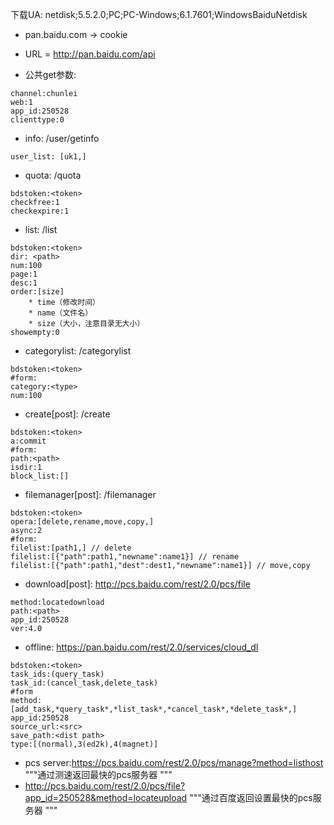 下载UA: netdisk;5.5.2.0;PC;PC-Windows;6.1.7601;WindowsBaiduNetdisk

* pan.baidu.com -> cookie
* URL = http://pan.baidu.com/api

* 公共get参数: 
```
channel:chunlei
web:1
app_id:250528
clienttype:0
```

* info: /user/getinfo
```
user_list: [uk1,]
```
* quota: /quota
```
bdstoken:<token>
checkfree:1
checkexpire:1
```
* list: /list
```
bdstoken:<token>
dir: <path>
num:100
page:1
desc:1
order:[size]
    * time（修改时间）
    * name（文件名）
    * size（大小，注意目录无大小）
showempty:0
```
* categorylist: /categorylist
```
bdstoken:<token>
#form:
category:<type>
num:100
```
* create[post]: /create
```
bdstoken:<token>
a:commit
#form:
path:<path>
isdir:1
block_list:[]
```

* filemanager[post]: /filemanager
```
bdstoken:<token>
opera:[delete,rename,move,copy,]
async:2
#form:
filelist:[path1,] // delete
filelist:[{"path":path1,"newname":name1}] // rename
filelist:[{"path":path1,"dest":dest1,"newname":name1}] // move,copy
```

* download[post]: http://pcs.baidu.com/rest/2.0/pcs/file
```
method:locatedownload
path:<path>
app_id:250528
ver:4.0
```

* offline: https://pan.baidu.com/rest/2.0/services/cloud_dl

```
bdstoken:<token>
task_ids:(query_task)
task_id:(cancel_task,delete_task)
#form
method:[add_task,*query_task*,*list_task*,*cancel_task*,*delete_task*,]
app_id:250528
source_url:<src>
save_path:<dist path>
type:[(normal),3(ed2k),4(magnet)]
```

* pcs server:https://pcs.baidu.com/rest/2.0/pcs/manage?method=listhost
"""通过测速返回最快的pcs服务器
"""
* http://pcs.baidu.com/rest/2.0/pcs/file?app_id=250528&method=locateupload
"""通过百度返回设置最快的pcs服务器
"""